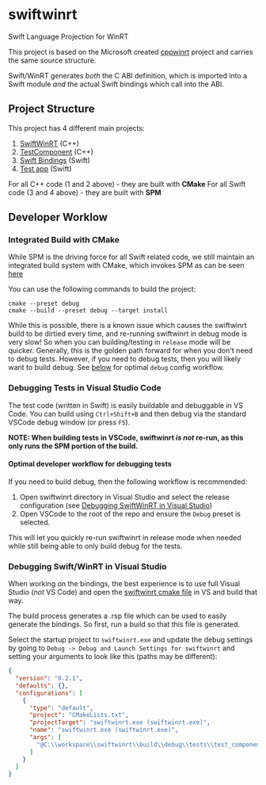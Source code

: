 # swiftwinrt
Swift Language Projection for WinRT

This project is based on the Microsoft created [cppwinrt](https://github.com/microsoft/cppwinrt) project and carries the same source structure.

Swift/WinRT generates *both* the C ABI definition, which is imported into a Swift module *and* the actual Swift bindings which call into the ABI. 

## Project Structure

This project has 4 different main projects:
1. [SwiftWinRT](./swiftwinrt) (C++)
2. [TestComponent](./tests/test_component/cpp/) (C++)
3. [Swift Bindings](./tests/test_component/Sources/) (Swift)
4. [Test app](./tests/test_app/) (Swift)

For all C++ code (1 and 2 above) - they are built with **CMake**
For all Swift code (3 and 4 above) - they are built with **SPM**

## Developer Worklow

### Integrated Build with CMake

While SPM is the driving force for all Swift related code, we still maintain an integrated build system with CMake, which invokes SPM as can be seen [here](./tests/CMakeLists.txt)

You can use the following commands to build the project:

```
cmake --preset debug
cmake --build --preset debug --target install
```

While this is possible, there is a known issue which causes the swiftwinrt build to be dirtied every time, and re-running swiftwinrt in debug mode is very slow! So when you can building/testing in `release` mode will be quicker. Generally, this is the golden path forward for when you don't need to debug tests. However, if you need to debug tests, then you will likely want to build debug. See [below](#optimal-developer-workflow-for-debugging-tests) for optimal `debug` config workflow.

### Debugging Tests in Visual Studio Code

The test code (written in Swift) is easily buildable and debuggable in VS Code. You can build using `Ctrl+Shift+B` and then debug via the standard VSCode debug window (or press `F5`).

**NOTE: When building tests in VSCode, swiftwinrt *is not* re-run, as this only runs the SPM portion of the build.**

#### Optimal developer workflow for debugging tests

If you need to build debug, then the following workflow is recommended:
1. Open swiftwinrt directory in Visual Studio and select the release configuration (see [Debugging SwiftWinRT in Visual Studio](#debugging-swiftwinrt-in-visual-studio))
2. Open VSCode to the root of the repo and ensure the `Debug` preset is selected. 

This will let you quickly re-run swiftwinrt in release mode when needed while still being able to only build debug for the tests.

### Debugging Swift/WinRT in Visual Studio

When working on the bindings, the best experience is to use full Visual Studio (*not* VS Code) and open the [swiftwinrt cmake file](./swiftwinrt/CMakeLists.txt)
in VS and build that way. 

The build process generates a .rsp file which can be used to easily generate the bindings. So first, run a build so that this file is generated.

Select the startup project to `swiftwinrt.exe` and update the debug settings by going to
`Debug -> Debug and Launch Settings for swiftwinrt` and setting your arguments to look like this (paths may be different):


```json
{
  "version": "0.2.1",
  "defaults": {},
  "configurations": [
    {
      "type": "default",
      "project": "CMakeLists.txt",
      "projectTarget": "swiftwinrt.exe (swiftwinrt.exe)",
      "name": "swiftwinrt.exe (swiftwinrt.exe)",
      "args": [
        "@C:\\workspace\\swiftwinrt\\build\\debug\\tests\\test_component\\SwiftWinRT.rsp"
      ]
    }
  ]
}
```
